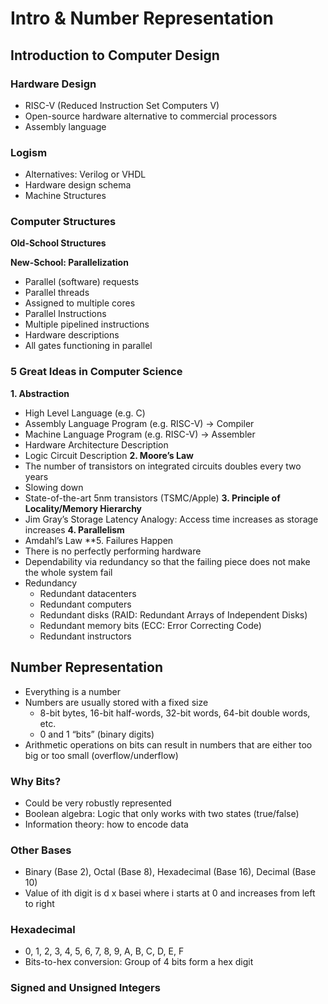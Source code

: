 # Intro & Number Representation

## Introduction to Computer Design
### Hardware Design
- RISC-V (Reduced Instruction Set Computers V)
- Open-source hardware alternative to commercial processors
- Assembly language

### Logism
- Alternatives: Verilog or VHDL
- Hardware design schema
- Machine Structures

### Computer Structures
**Old-School Structures**

**New-School: Parallelization**
- Parallel (software) requests
- Parallel threads
- Assigned to multiple cores
- Parallel Instructions
- Multiple pipelined instructions
- Hardware descriptions
- All gates functioning in parallel

### 5 Great Ideas in Computer Science
**1. Abstraction**
- High Level Language (e.g. C)
- Assembly Language Program (e.g. RISC-V) → Compiler
- Machine Language Program (e.g. RISC-V) → Assembler
- Hardware Architecture Description
- Logic Circuit Description
**2. Moore’s Law**
- The number of transistors on integrated circuits doubles every two years
- Slowing down
- State-of-the-art 5nm transistors (TSMC/Apple)
**3. Principle of Locality/Memory Hierarchy**
- Jim Gray’s Storage Latency Analogy: Access time increases as storage increases
**4. Parallelism**
- Amdahl’s Law
**5. Failures Happen
- There is no perfectly performing hardware
- Dependability via redundancy so that the failing piece does not make the whole system fail
- Redundancy
    - Redundant datacenters
    - Redundant computers
    - Redundant disks (RAID: Redundant Arrays of Independent Disks)
    - Redundant memory bits (ECC: Error Correcting Code)
    - Redundant instructors


## Number Representation
- Everything is a number
- Numbers are usually stored with a fixed size
    - 8-bit bytes, 16-bit half-words, 32-bit words, 64-bit double words, etc.
    - 0 and 1 “bits” (binary digits)
- Arithmetic operations on bits can result in numbers that are either too big or too small (overflow/underflow)

### Why Bits?
- Could be very robustly represented
- Boolean algebra: Logic that only works with two states (true/false)
- Information theory: how to encode data

### Other Bases
- Binary (Base 2), Octal (Base 8), Hexadecimal (Base 16), Decimal (Base 10)
- Value of ith digit is d x basei where i starts at 0 and increases from left to right

### Hexadecimal
- 0, 1, 2, 3, 4, 5, 6, 7, 8, 9, A, B, C, D, E, F
- Bits-to-hex conversion: Group of 4 bits form a hex digit

### Signed and Unsigned Integers


